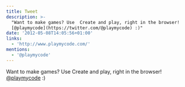 ```yaml
---
title: Tweet
description: >-
  "Want to make games? Use  Create and play, right in the browser!
  [@playmycode](https://twitter.com/@playmycode) :)"
date: '2012-05-08T14:05:56+01:00'
links:
  - 'http://www.playmycode.com/'
mentions:
  - '@playmycode'
---
```

Want to make games? Use  Create and play, right in the browser! [@playmycode](https://twitter.com/@playmycode) :)

